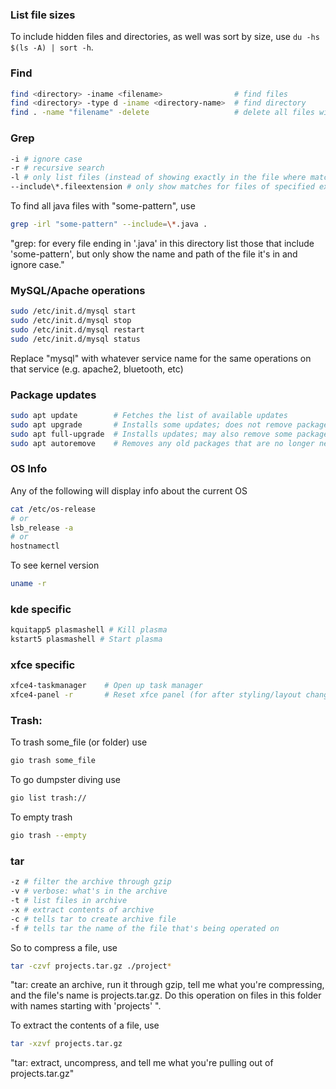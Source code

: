 ### List file sizes

To include hidden files and directories, as well was sort by size, use `du -hs $(ls -A) | sort -h`. 

### Find

```bash
find <directory> -iname <filename>                # find files
find <directory> -type d -iname <directory-name>  # find directory
find . -name "filename" -delete                   # delete all files with given name
```
### Grep

```bash
-i # ignore case
-r # recursive search
-l # only list files (instead of showing exactly in the file where match is found)
--include\*.fileextension # only show matches for files of specified extension
```

To find all java files with "some-pattern", use

```bash
grep -irl "some-pattern" --include=\*.java .
```
"grep: for every file ending in '.java' in this directory list those that include 'some-pattern', but only show the name and path of the file it's in and ignore case."

### MySQL/Apache operations

```bash
sudo /etc/init.d/mysql start
sudo /etc/init.d/mysql stop
sudo /etc/init.d/mysql restart
sudo /etc/init.d/mysql status
```
Replace "mysql" with whatever service name for the same operations on that service (e.g. apache2, bluetooth, etc)

### Package updates

```bash
sudo apt update        # Fetches the list of available updates
sudo apt upgrade       # Installs some updates; does not remove packages
sudo apt full-upgrade  # Installs updates; may also remove some packages, if needed
sudo apt autoremove    # Removes any old packages that are no longer needed
```

### OS Info

Any of the following will display info about the current OS

```bash
cat /etc/os-release
# or
lsb_release -a
# or
hostnamectl
```

To see kernel version

```bash
uname -r
```

### kde specific

```bash
kquitapp5 plasmashell # Kill plasma
kstart5 plasmashell # Start plasma
```


### xfce specific

```bash
xfce4-taskmanager    # Open up task manager
xfce4-panel -r       # Reset xfce panel (for after styling/layout change)
```
 
### Trash:

To trash some_file (or folder) use

```bash
gio trash some_file
```

To go dumpster diving use

```bash
gio list trash://
```

To empty trash

```bash
gio trash --empty
```

### tar

```bash
-z # filter the archive through gzip
-v # verbose: what's in the archive
-t # list files in archive
-x # extract contents of archive
-c # tells tar to create archive file
-f # tells tar the name of the file that's being operated on
```
So to compress a file, use

```bash
tar -czvf projects.tar.gz ./project*
```

"tar: create an archive, run it through gzip, tell me what you're compressing, and the file's name is projects.tar.gz. Do this operation on files in this folder with names starting with 'projects' ".

To extract the contents of a file, use

```bash
tar -xzvf projects.tar.gz
```
"tar: extract, uncompress, and tell me what you're pulling out of projects.tar.gz"


